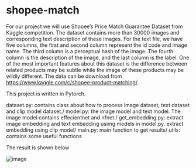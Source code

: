# shopee-match

For our project we will use Shopee’s Price Match Guarantee Dataset from Kaggle competition. The dataset
contains more than 30000 images and corresponding text description of these images. For the text file, 
we have five columns, the first and second column represent the id code and image name. The
third column is a perceptual hash of the image. The fourth column is the description of the image, and the
last column is the label. One of the most important features about this dataset is the difference between
related products may be subtle while the image of these products may be wildly different. The data can be
download from https://www.kaggle.com/c/shopee-product-matching/. 



This project is written in Pytorch.

dataset.py: contains class about how to process image dataset, text dataset and clip model dataset./
model.py: the image model and text model. The image model contains effecientnet and nfnet./
get_embedding.py: extract image embedding and text embedding usimg models in model.py. extract embedding using clip model/
main.py: main function to get results/
utils: contains some useful functions


The result is shown below






![image](https://github.com/lims1914/shopee-match/assets/40879123/715c8da5-26fb-4014-9c59-b1647b19df7d)


